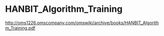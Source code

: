 # HANBIT_Algorithm_Training
http://oms1226.omscompany.com/omswiki/archive/books/HANBIT_Algorithm_Training.pdf

